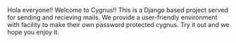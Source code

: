 Hola everyone!!
Welcome to Cygnus!!
This is a Django based project served for sending and recieving mails. 
We provide a user-friendly environment with facility to make their own password protected cygnus.
Try it out and we hope you enjoy it.
